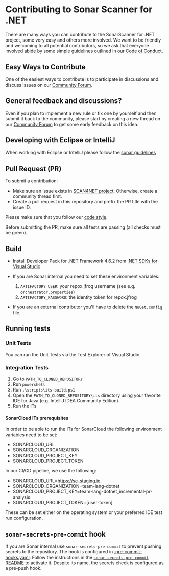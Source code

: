 # Contributing to Sonar Scanner for .NET

There are many ways you can contribute to the SonarScanner for .NET project, some very easy and others more
involved. We want to be friendly and welcoming to all potential contributors, so we ask that everyone involved abide
by some simple guidelines outlined in our [Code of Conduct](./CODE_OF_CONDUCT.md).

## Easy Ways to Contribute

One of the easiest ways to contribute is to participate in discussions and discuss issues on our
[Community Forum](https://community.sonarsource.com/).

## General feedback and discussions?

Even if you plan to implement a new rule or fix one by yourself and then submit it back to the community, please start
by creating a new thread on our [Community Forum](https://community.sonarsource.com/) to get some 
early feedback on this idea.

## Developing with Eclipse or IntelliJ

When working with Eclipse or IntelliJ please follow the [sonar guidelines](https://github.com/SonarSource/sonar-developer-toolset)

## Pull Request (PR)

To submit a contribution:
- Make sure an issue exists in [SCAN4NET project](https://sonarsource.atlassian.net/browse/SCAN4NET). Otherwise, create a community thread first.
- Create a pull request in this repository and prefix the PR title with the issue ID.

Please make sure that you follow our [code style](https://github.com/SonarSource/sonar-dotnet/blob/master/docs/coding-style.md).

Before submitting the PR, make sure all tests are passing (all checks must be green).

## Build

- Install Developer Pack for .NET Framework 4.6.2 from [.NET SDKs for Visual Studio](https://aka.ms/msbuild/developerpacks)

- If you are Sonar internal you need to set these environment variables:
    1. `ARTIFACTORY_USER`: your repox.jfrog username (see e.g. `orchestrator.properties`)
    1. `ARTIFACTORY_PASSWORD`: the identity token for repox.jfrog

- If you are an external contributor you'll have to delete the `NuGet.config` file.

## Running tests

### Unit Tests

You can run the Unit Tests via the Test Explorer of Visual Studio.

### Integration Tests

1. Go to `PATH_TO_CLONED_REPOSITORY`
1. Run `powershell`
1. Run `.\scripts\its-build.ps1`
1. Open the `PATH_TO_CLONED_REPOSITORY\its` directory using your favorite IDE for Java (e.g. IntelliJ IDEA Community Edition)
1. Run the ITs

#### SonarCloud ITs prerequisites

In order to be able to run the ITs for SonarCloud the following environment variables need to be set:
- SONARCLOUD_URL
- SONARCLOUD_ORGANIZATION
- SONARCLOUD_PROJECT_KEY
- SONARCLOUD_PROJECT_TOKEN

In our CI/CD pipeline, we use the following:
- SONARCLOUD_URL=https://sc-staging.io
- SONARCLOUD_ORGANIZATION=team-lang-dotnet
- SONARCLOUD_PROJECT_KEY=team-lang-dotnet_incremental-pr-analysis
- SONARCLOUD_PROJECT_TOKEN=[user-token]

These can be set either on the operating system or your preferred IDE test run configuration.

## `sonar-secrets-pre-commit` hook

If you are Sonar internal use `sonar-secrets-pre-commit` to prevent pushing secrets to the repository. The hook is configured in [.pre-commit-hooks.yaml](.pre-commit-hooks.yaml). Follow the instructions in the [`sonar-secrets-pre-commit` README](https://github.com/SonarSource/sonar-secrets-pre-commit?tab=readme-ov-file) to activate it.
Despite its name, the secrets check is configured as a pre-push hook.
